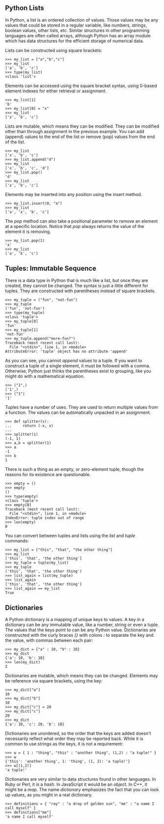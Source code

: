 Python Lists
------------

In Python, a list is an ordered collection of values. Those values may
be any values that could be stored in a regular variable, like numbers,
strings, boolean values, other lists, etc. Similar structures in other
programming languages are often called arrays, although Python has an
array module which has data structures for the efficient storage of
numerical data.

Lists can be constructed using square brackets:

    >>> my_list = ["a","b","c"]
    >>> my_list
    ['a', 'b', 'c']
    >>> type(my_list)
    <class 'list'>

Elements can be accessed using the square bracket syntax, using 0-based
element indexes for either retrieval or assignment.

    >>> my_list[1]
    'b'
    >>> my_list[0] = "x"
    >>> my_list
    ['x', 'b', 'c']

Lists are mutable, which means they can be modified. They can be
modified other than through assignment in the previous example. You can
add (append) values to the end of the list or remove (pop) values from
the end of the list.

    >>> my_list
    ['x', 'b', 'c']
    >>> my_list.append("d")
    >>> my_list
    ['x', 'b', 'c', 'd']
    >>> my_list.pop()
    'd'
    >>> my_list
    ['x', 'b', 'c']

Elements may be inserted into any position using the insert method.

    >>> my_list.insert(0, "a")
    >>> my_list
    ['a', 'x', 'b', 'c']

The *pop* method can also take a positional parameter to remove an
element at a specific location. Notice that *pop* always returns the
value of the element it is removing.

    >>> my_list.pop(1)
    'x'
    >>> my_list
    ['a', 'b', 'c']

Tuples: Immutable Sequence
--------------------------

There is a data type in Python that is much like a list, but once they
are created, they cannot be changed. The syntax is just a little
different for tuples. They are constructed with parentheses instead of
square brackets.

    >>> my_tuple = ("fun", "not-fun")
    >>> my_tuple
    ('fun', 'not-fun')
    >>> type(my_tuple)
    <class 'tuple'>
    >>> my_tuple[0]
    'fun'
    >>> my_tuple[1]
    'not-fun'
    >>> my_tuple.append("more-fun?")
    Traceback (most recent call last):
      File "<stdin>", line 1, in <module>
    AttributeError: 'tuple' object has no attribute 'append'

As you can see, you cannot *append* values to a tuple. If you want to
construct a tuple of a single element, it must be followed with a comma.
Otherwise, Python just thinks the parentheses exist to grouping, like
you might do with a mathematical equation.

    >>> ("1",)
    ('1',)
    >>> ("1")
    '1'

Tuples have a number of uses. They are used to return multiple values
from a function. The values can be automatically unpacked in an
assignment.

    >>> def splitter(x):
    ...     return (-x, x)
    ... 
    >>> splitter(1)
    (-1, 1)
    >>> a,b = splitter(1)
    >>> a
    -1
    >>> b
    1

There is such a thing as an empty, or zero-element tuple, though the
reasons for its existence are questionable.

    >>> empty = ()
    >>> empty
    ()
    >>> type(empty)
    <class 'tuple'>
    >>> empty[0]
    Traceback (most recent call last):
      File "<stdin>", line 1, in <module>
    IndexError: tuple index out of range
    >>> len(empty)
    0

You can convert between tuples and lists using the *list* and *tuple*
commands:

    >>> my_list = ["this", "that", "the other thing"]
    >>> my_list
    ['this', 'that', 'the other thing']
    >>> my_tuple = tuple(my_list)
    >>> my_tuple
    ('this', 'that', 'the other thing')
    >>> list_again = list(my_tuple)
    >>> list_again
    ['this', 'that', 'the other thing']
    >>> list_again == my_list
    True

Dictionaries
------------

A Python dictionary is a mapping of unique keys to values. A key in a
dictionary can be any immutable value, like a number, string or even a
tuple. The values that the keys point to can be any Python value.
Dictionaries are constructed with the curly braces *{}* with colons *:*
to separate the key and the value, with commas between each pair:

    >>> my_dict = {"a" : 10, "b" : 10}
    >>> my_dict
    {'a': 10, 'b': 10}
    >>> len(my_dict)
    2

Dictionaries are mutable, which means they can be changed. Elements may
be reference via square brackets, using the key:

    >>> my_dict["a"]
    10
    >>> my_dict["b"]
    10
    >>> my_dict["c"] = 20
    >>> my_dict["c"]
    20
    >>> my_dict
    {'a': 10, 'c': 20, 'b': 10}

Dictionaries are unordered, so the order that the keys are added doesn't
necessarily reflect what order they may be reported back. While it is
common to use strings as the keys, it is not a requirement:

    >>> w = { 1 : "thing", "this" : "another thing", (1,2) : "a tuple!" }
    >>> w
    {'this': 'another thing', 1: 'thing', (1, 2): 'a tuple!'}
    >>> w[(1,2)]
    'a tuple!'

Dictionaries are very similar to data structures found in other
languages. In Ruby or Perl, it is a *hash*. In JavaScript it would be an
*object*. In C++, it might be a *map*. The name *dictionary* emphasizes
the fact that you can look up values, as you might in a real dictionary.

    >>> definitions = { "ray" : "a drop of golden sun", "me" : "a name I call myself" }
    >>> definitions["me"]
    'a name I call myself'







